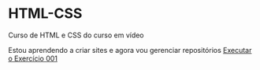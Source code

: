 # HTML-CSS
 Curso de HTML e CSS do curso em vídeo

 Estou aprendendo a criar sites e agora vou gerenciar repositórios
 <a href = "https://katariner.github.io/HTML-CSS/Exercicios/Ex001/index.html"> Executar o Exercício 001 </a>